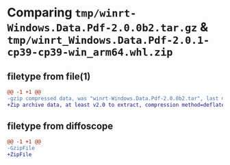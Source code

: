 # Comparing `tmp/winrt-Windows.Data.Pdf-2.0.0b2.tar.gz` & `tmp/winrt_Windows.Data.Pdf-2.0.1-cp39-cp39-win_arm64.whl.zip`

## filetype from file(1)

```diff
@@ -1 +1 @@
-gzip compressed data, was "winrt-Windows.Data.Pdf-2.0.0b2.tar", last modified: Sat Dec  2 18:20:46 2023, max compression
+Zip archive data, at least v2.0 to extract, compression method=deflate
```

## filetype from diffoscope

```diff
@@ -1 +1 @@
-GzipFile
+ZipFile
```


